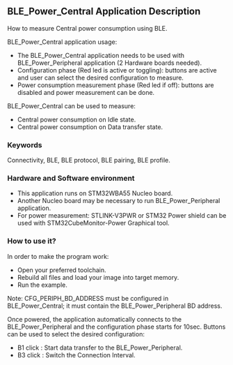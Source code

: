 ## __BLE_Power_Central Application Description__

How to measure Central power consumption using BLE.  

BLE_Power_Central application usage:  
 - The BLE_Power_Central application needs to be used with BLE_Power_Peripheral application (2 Hardware boards needed).  
 - Configuration phase (Red led is active or toggling): buttons are active and user can select the desired configuration to measure.  
 - Power consumption measurement phase (Red led if off): buttons are disabled and power measurement can be done.  

 BLE_Power_Central can be used to measure:  

  - Central power consumption on Idle state.  
  - Central power consumption on Data transfer state.  

### __Keywords__

Connectivity, BLE, BLE protocol, BLE pairing, BLE profile.  

### __Hardware and Software environment__

  - This application runs on STM32WBA55 Nucleo board.  
  - Another Nucleo board may be necessary to run BLE_Power_Peripheral application.  
  - For power measurement: STLINK-V3PWR or STM32 Power shield can be used with STM32CubeMonitor-Power Graphical tool.  

### __How to use it?__

In order to make the program work:  

 - Open your preferred toolchain.  
 - Rebuild all files and load your image into target memory.  
 - Run the example.  
 
Note: CFG_PERIPH_BD_ADDRESS must be configured in BLE_Power_Central; it must contain the BLE_Power_Peripheral BD address.  

Once powered, the application automatically connects to the BLE_Power_Peripheral and the configuration phase starts for 10sec. Buttons can be used to select the desired configuration:  

- B1 click : Start data transfer to the BLE_Power_Peripheral.  
- B3 click : Switch the Connection Interval.  
